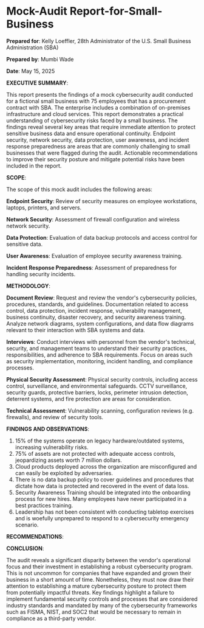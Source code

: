 # Mock-Audit Report-for-Small-Business 

**Prepared for**: Kelly Loeffler, 28th Administrator of the U.S. Small Business Administration (SBA)

**Prepared by**: Mumbi Wade

**Date**: May 15, 2025

**EXECUTIVE SUMMARY**:

This report presents the findings of a mock cybersecurity audit conducted for a fictional small business with 75 employees that has a procurement contract with SBA. The enterprise includes a combination of on-premises infrastructure and cloud services. This report demonstrates a practical understanding of cybersecurity risks faced by a small business. The findings reveal several key areas that require immediate attention to protect sensitive business data and ensure operational continuity. Endpoint security, network security, data protection, user awareness, and incident response preparedness are areas that are commonly challenging to small businesses that were flagged during the audit. Actionable recommendations to improve their security posture and mitigate potential risks have been included in the report. 

**SCOPE**: 

The scope of this mock audit includes the following areas:

**Endpoint Security**: Review of security measures on employee workstations, laptops, printers, and servers. 

**Network Security**: Assessment of firewall configuration and wireless network security. 

**Data Protection**: Evaluation of data backup protocols and access control for sensitive data.

**User Awareness**: Evaluation of employee security awareness training. 

**Incident Response Preparedness**: Assessment of preparedness for handling security incidents. 

**METHODOLOGY**:

**Document Review**: Request and review the vendor's cybersecurity policies, procedures, standards, and guidelines. Documentation related to access control, data protection, incident response, 
  vulnerability management, business continuity, disaster recovery, and security awareness training. Analyze network diagrams, system configurations, and data flow diagrams relevant to their 
  interaction with SBA systems and data. 

**Interviews**: Conduct interviews with personnel from the vendor's technical, security, and management teams to understand their security practices, responsibilities, and adherence to SBA 
  requirements. Focus on areas such as security implementation, monitoring, incident handling, and compliance processes. 

**Physical Security Assessment**: Physical security controls, including access control, surveillance, and environmental safeguards. CCTV surveillance, security guards, protective barriers, locks, 
  perimeter intrusion detection, deterrent systems, and fire protection are areas for consideration. 

**Technical Assessment**: Vulnerability scanning, configuration reviews (e.g. firewalls), and review of security tools. 

**FINDINGS AND OBSERVATIONS**:

1. 15% of the systems operate on legacy hardware/outdated systems, increasing vulnerability risks. 
2. 75% of assets are not protected with adequate access controls, jeopardizing assets worth 7 million dollars. 
3. Cloud products deployed across the organization are misconfigured and can easily be exploited by adversaries.
4. There is no data backup policy to cover guidelines and procedures that dictate how data is protected and recovered in the event of data loss.
5. Security Awareness Training should be integrated into the onboarding process for new hires. Many employees have never participated in a best practices training.
6. Leadership has not been consistent with conducting tabletop exercises and is woefully unprepared to respond to a cybersecurity emergency scenario.

**RECOMMENDATIONS**:

**CONCLUSION**:

The audit reveals a significant disparity between the vendor's operational focus and their investment in establishing a robust cybersecurity program. This is not uncommon for companies that have expanded and grown their business in a short amount of time. Nonetheless, they must now draw their attention to establishing a mature cybersecurity posture to protect them from potentially impactful threats. Key findings highlight a failure to implement fundamental security controls and processes that are considered industry standards and mandated by many of the cybersecurity frameworks such as FISMA, NIST, and SOC2 that would be necessary to remain in compliance as a third-party vendor. 










